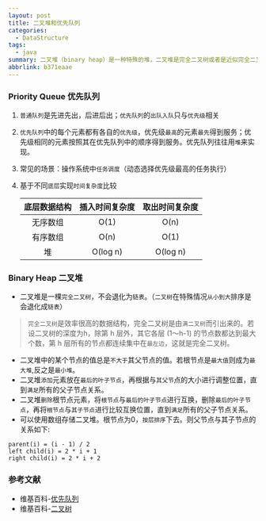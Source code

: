 ```yaml
---
layout: post
title: 二叉堆和优先队列
categories:
  - DataStructure
tags:
  - java
summary: 二叉堆（binary heap）是一种特殊的堆，二叉堆是完全二叉树或者是近似完全二叉树。优先队列是计算机科学中的一类抽象数据类型。
abbrlink: b371eaae
---
```


### Priority Queue 优先队列
1. `普通队列`是先进先出，后进后出；`优先队列`的`出队入队`只与`优先级`相关
1. `优先队列`中的每个元素都有各自的`优先级`，优先级`最高`的元素`最先`得到服务；优先级相同的元素按照其在优先队列中的顺序得到服务。优先队列往往用`堆`来实现。
1. 常见的场景：操作系统中`任务调度`（动态选择优先级最高的任务执行）
1. 基于不同`底层`实现`时间复杂度`比较

    |底层数据结构| 插入时间复杂度| 取出时间复杂度|
    | :----:| :----: | :----: | 
    |无序数组| O(1)| O(n)|
    |有序数组| O(n)| O(1)|
    |堆 | O(log n) | O(log n)|


### Binary Heap 二叉堆
- 二叉堆是一棵`完全二叉树`，不会退化为`链表`。（`二叉树`在特殊情况`从小到大`排序是会退化成`链表`）
> `完全二叉树`是效率很高的数据结构，完全二叉树是由`满二叉树`而引出来的。若设二叉树的深度为h，除第 h 层外，其它各层 (1～h-1) 的节点数都达到最大个数，第 h 层所有的节点都连续集中在`最左边`，这就是完全二叉树。  

- 二叉堆中的某个节点的值总是`不大于`其父节点的值。若根节点是`最大值`则成为`最大堆`,反之是`最小堆`。
- 二叉堆`添加`元素放在`最后的叶子节点`，再根据与`其父节`点的大小进行调整位置，直到`满足`所有的父子节点关系。
- 二叉堆`删除`根节点元素，将`根节点`与`最后的叶子节点`进行互换，删除`最后的叶子节点`，再将`根节点`与`其子节点`进行比较互换位置，直到`满足`所有的父子节点关系。
- 可以使用数组存储二叉堆。根节点为0，`按层排序`下去。则父节点与其子节点的关系如下:
```
parent(i) = (i - 1) / 2
left child(i) = 2 * i + 1
right child(i) = 2 * i + 2
```

### 参考文献
- 维基百科-[优先队列](https://zh.wikipedia.org/wiki/%E5%84%AA%E5%85%88%E4%BD%87%E5%88%97)
- 维基百科-[二叉树](https://zh.wikipedia.org/wiki/%E4%BA%8C%E5%8F%89%E5%A0%86)